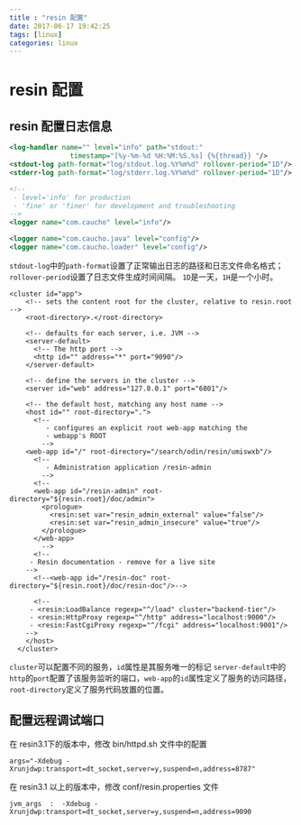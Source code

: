 ```yaml
---
title : "resin 配置"
date: 2017-06-17 19:42:25
tags: [linux]
categories: linux
---
```


# resin 配置
## resin 配置日志信息
```xml
<log-handler name="" level="info" path="stdout:"
               timestamp="[%y-%m-%d %H:%M:%S.%s] {%{thread}} "/>
<stdout-log path-format="log/stdout.log.%Y%m%d" rollover-period="1D"/>
<stderr-log path-format="log/stderr.log.%Y%m%d" rollover-period="1D"/>

<!--
 - level='info' for production
 - 'fine' or 'finer' for development and troubleshooting
-->
<logger name="com.caucho" level="info"/>

<logger name="com.caucho.java" level="config"/>
<logger name="com.caucho.loader" level="config"/>
```
`stdout-log`中的`path-format`设置了正常输出日志的路径和日志文件命名格式；`rollover-period`设置了日志文件生成时间间隔。 `1D`是一天，`1H`是一个小时。
<!-- more -->
```
<cluster id="app">
    <!-- sets the content root for the cluster, relative to resin.root -->
    <root-directory>.</root-directory>

    <!-- defaults for each server, i.e. JVM -->
    <server-default>
      <!-- The http port -->
      <http id="" address="*" port="9090"/>
    </server-default>

    <!-- define the servers in the cluster -->
    <server id="web" address="127.0.0.1" port="6801"/>

    <!-- the default host, matching any host name -->
    <host id="" root-directory=".">
      <!--
         - configures an explicit root web-app matching the
         - webapp's ROOT
        -->
	<web-app id="/" root-directory="/search/odin/resin/umiswxb"/>      
      <!--
         - Administration application /resin-admin
        -->
      <!--
      <web-app id="/resin-admin" root-directory="${resin.root}/doc/admin">
        <prologue>
          <resin:set var="resin_admin_external" value="false"/>
          <resin:set var="resin_admin_insecure" value="true"/>
        </prologue>
      </web-app>
        -->
      <!--
	 - Resin documentation - remove for a live site
	-->
      <!--<web-app id="/resin-doc" root-directory="${resin.root}/doc/resin-doc"/>-->

      <!--
	 - <resin:LoadBalance regexp="^/load" cluster="backend-tier"/>
	 - <resin:HttpProxy regexp="^/http" address="localhost:9000"/>
	 - <resin:FastCgiProxy regexp="^/fcgi" address="localhost:9001"/>
	-->
    </host>
  </cluster>
```
`cluster`可以配置不同的服务，`id`属性是其服务唯一的标记
`server-default`中的`http`的`port`配置了该服务监听的端口，`web-app`的`id`属性定义了服务的访问路径，`root-directory`定义了服务代码放置的位置。

## 配置远程调试端口

在 resin3.1下的版本中，修改 bin/httpd.sh 文件中的配置
```
args="-Xdebug -Xrunjdwp:transport=dt_socket,server=y,suspend=n,address=8787"
```
在 resin3.1 以上的版本中，修改 conf/resin.properties 文件
```
jvm_args  :  -Xdebug -Xrunjdwp:transport=dt_socket,server=y,suspend=n,address=9090  
```